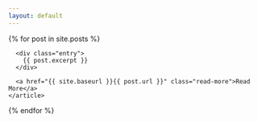```yaml
---
layout: default
---
```


<div class="posts">
  {% for post in site.posts %}
    <article class="post">

      <div class="entry">
        {{ post.excerpt }}
      </div>

      <a href="{{ site.baseurl }}{{ post.url }}" class="read-more">Read More</a>
    </article>
  {% endfor %}
</div>
